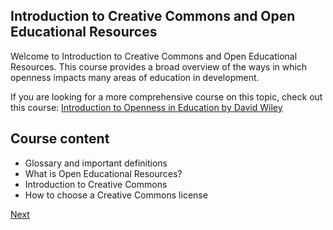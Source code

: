 ## Introduction to Creative Commons and Open Educational Resources
Welcome to Introduction to Creative Commons and Open Educational Resources. This course provides a broad overview of the ways in which openness impacts many areas of education in development.

If you are looking for a more comprehensive course on this topic, check out this course: [Introduction to Openness in Education by David Wiley](https://learn.canvas.net/courses/4)

## Course content
* Glossary and important definitions
* What is Open Educational Resources?
* Introduction to Creative Commons
* How to choose a Creative Commons license

[Next](https://github.com/christer-io/creativecommons-minicourse/blob/master/part-1.md)
